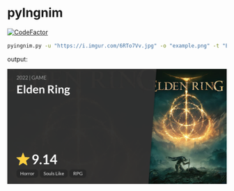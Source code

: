 # pyIngnim

[![CodeFactor](https://www.codefactor.io/repository/github/mzknek/pyingnim/badge)](https://www.codefactor.io/repository/github/mzknek/pyingnim)

```sh
pyingnim.py -u "https://i.imgur.com/6RTo7Vv.jpg" -o "example.png" -t "Elden Ring" -d "2022 | GAME" -r "9.14" --tags "Horror" "Souls Like" "RPG'
```

output:

![image](./example.png)